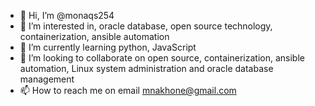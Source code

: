- 👋 Hi, I’m @monaqs254
- 👀 I’m interested in, oracle database, open source technology, containerization, ansible automation
- 🌱 I’m currently learning python, JavaScript
- 💞️ I’m looking to collaborate on open source, containerization, ansible automation, Linux system administration and oracle database management
- 📫 How to reach me on email mnakhone@gmail.com

<!---
monaqs254/monaqs254 is a ✨ special ✨ repository because its `README.md` (this file) appears on your GitHub profile.
You can click the Preview link to take a look at your changes.
--->
